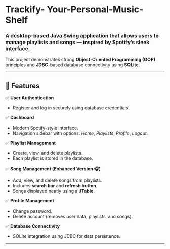 # Trackify- Your-Personal-Music-Shelf

### A desktop-based **Java Swing** application that allows users to manage playlists and songs — inspired by Spotify’s sleek interface.  
This project demonstrates strong **Object-Oriented Programming (OOP)** principles and **JDBC**-based database connectivity using **SQLite**.

---

## 🚀 Features

✅ **User Authentication**
- Register and log in securely using database credentials.

✅ **Dashboard**
- Modern Spotify-style interface.
- Navigation sidebar with options: *Home*, *Playlists*, *Profile*, *Logout*.

✅ **Playlist Management**
- Create, view, and delete playlists.
- Each playlist is stored in the database.

✅ **Song Management (Enhanced Version 🎧)**
- Add, view, and delete songs from playlists.
- Includes **search bar** and **refresh button**.
- Songs displayed neatly using a **JTable**.

✅ **Profile Management**
- Change password.
- Delete account (removes user data, playlists, and songs).

✅ **Database Connectivity**
- SQLite integration using JDBC for data persistence.

---
